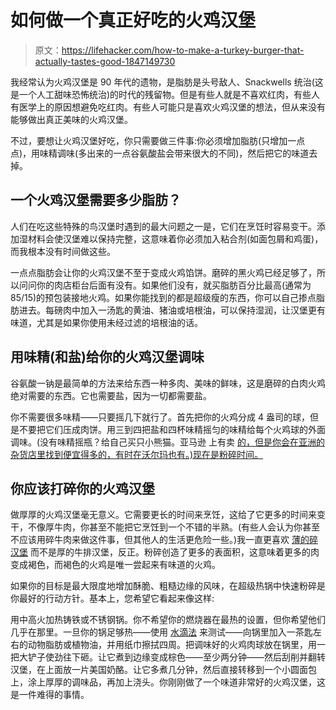# 如何做一个真正好吃的火鸡汉堡

> 原文：<https://lifehacker.com/how-to-make-a-turkey-burger-that-actually-tastes-good-1847149730>

我经常认为火鸡汉堡是 90 年代的遗物，是脂肪是头号敌人、Snackwells 统治(这是一个人工甜味恐怖统治)的时代的残留物。但是有些人就是不喜欢红肉，有些人有医学上的原因想避免吃红肉。有些人可能只是喜欢火鸡汉堡的想法，但从来没有能够做出真正美味的火鸡汉堡。



不过，要想让火鸡汉堡好吃，你只需要做三件事:你必须增加脂肪(只增加一点点)，用味精调味(多出来的一点谷氨酸盐会带来很大的不同)，然后把它的味道去掉。

## 一个火鸡汉堡需要多少脂肪？

人们在吃这些特殊的鸟汉堡时遇到的最大问题之一是，它们在烹饪时容易变干。添加湿材料会使汉堡难以保持完整，这意味着你必须加入粘合剂(如面包屑和鸡蛋)，而我根本没有时间做这些。

一点点脂肪会让你的火鸡汉堡不至于变成火鸡馅饼。磨碎的黑火鸡已经足够了，所以问问你的肉店柜台后面有没有。如果他们没有，就买脂肪百分比最高(通常为 85/15)的预包装接地火鸡。如果你能找到的都是超级瘦的东西，你可以自己掺点脂肪进去。每磅肉中加入一汤匙的黄油、猪油或培根油，可以保持湿润，让汉堡更有味道，尤其是如果你使用未经过滤的培根油的话。

## 用味精(和盐)给你的火鸡汉堡调味

谷氨酸一钠是最简单的方法来给东西一种多肉、美味的鲜味，这是磨碎的白肉火鸡绝对需要的东西。它也需要盐，因为一切都需要盐。

你不需要很多味精——只要摇几下就行了。首先把你的火鸡分成 4 盎司的球，但是不要把它们压成肉饼。用三到四把盐和四杯味精摇匀的味精给每个火鸡球的外面调味。(没有味精摇瓶？给自己买只小熊猫。亚马逊 上有卖 [的，但是你会在亚洲的杂货店里找到便宜得多的，有时在沃尔玛也有。)现在是粉碎时间。](https://www.amazon.com/Ajinomoto-Ajipanda-bottle-70g/dp/B014Y85TYA?asc_campaign=InlineText&asc_refurl=https://lifehacker.com/how-to-make-a-turkey-burger-that-actually-tastes-good-1847149730&asc_source=&tag=kinjalifehackerlink-20)

## 你应该打碎你的火鸡汉堡

做厚厚的火鸡汉堡毫无意义。它需要更长的时间来烹饪，这给了它更多的时间来变干，不像厚牛肉，你甚至不能把它烹饪到一个不错的半熟。(有些人会认为你甚至不应该用碎牛肉来做这件事，但其他人的生活更危险一些。)我一直更喜欢 [薄的碎汉堡](https://lifehacker.com/thin-burgers-are-better-than-thick-ones-1827807997) 而不是厚的牛排汉堡，反正。粉碎创造了更多的表面积，这意味着更多的肉变成褐色，而褐色的火鸡是唯一尝起来有味道的火鸡。

如果你的目标是最大限度地增加酥脆、粗糙边缘的风味，在超级热锅中快速粉碎是你最好的行动方针。基本上，您希望它看起来像这样:

用中高火加热铸铁或不锈钢锅。你不希望你的燃烧器在最热的设置，但你希望他们几乎在那里。一旦你的锅足够热——使用 [水滴法](https://lifehacker.com/how-to-tell-if-your-stainless-steel-pan-is-hot-enough-w-1835458729) 来测试——向锅里加入一茶匙左右的动物脂肪或植物油，并用纸巾擦拭四周。把调味好的火鸡肉球放在锅里，用一把大铲子使劲往下砸。让它煮到边缘变成棕色——至少两分钟——然后刮削并翻转汉堡，在上面放一片美国奶酪。让它多煮几分钟，然后直接转移到一个小圆面包上，涂上厚厚的调味品，再加上浇头。你刚刚做了一个味道非常好的火鸡汉堡，这是一件难得的事情。
